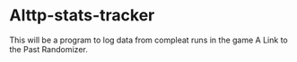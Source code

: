 # Alttp-stats-tracker
This will be a program to log data from compleat runs in the game A Link to the Past Randomizer.
